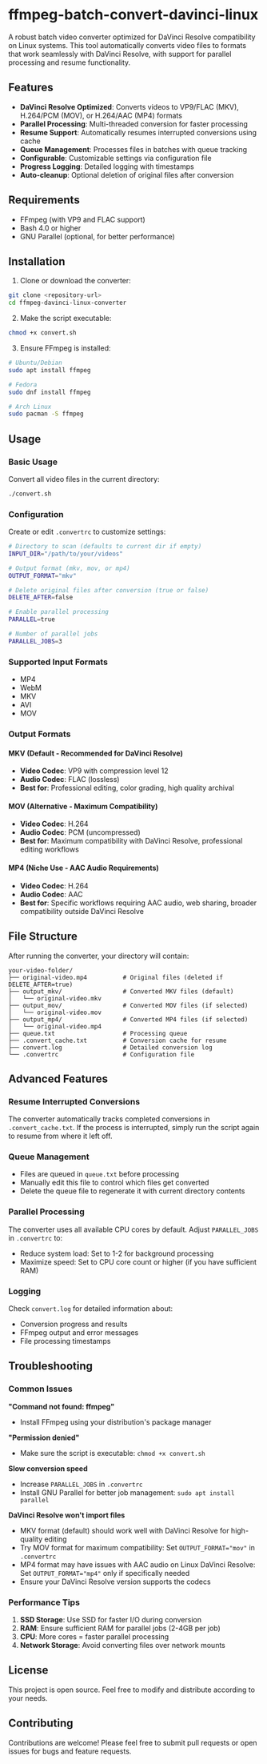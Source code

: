 # ffmpeg-batch-convert-davinci-linux

A robust batch video converter optimized for DaVinci Resolve compatibility on Linux systems. This tool automatically converts video files to formats that work seamlessly with DaVinci Resolve, with support for parallel processing and resume functionality.

## Features

- **DaVinci Resolve Optimized**: Converts videos to VP9/FLAC (MKV), H.264/PCM (MOV), or H.264/AAC (MP4) formats
- **Parallel Processing**: Multi-threaded conversion for faster processing
- **Resume Support**: Automatically resumes interrupted conversions using cache
- **Queue Management**: Processes files in batches with queue tracking
- **Configurable**: Customizable settings via configuration file
- **Progress Logging**: Detailed logging with timestamps
- **Auto-cleanup**: Optional deletion of original files after conversion

## Requirements

- FFmpeg (with VP9 and FLAC support)
- Bash 4.0 or higher
- GNU Parallel (optional, for better performance)

## Installation

1. Clone or download the converter:

```bash
git clone <repository-url>
cd ffmpeg-davinci-linux-converter
```

2. Make the script executable:

```bash
chmod +x convert.sh
```

3. Ensure FFmpeg is installed:

```bash
# Ubuntu/Debian
sudo apt install ffmpeg

# Fedora
sudo dnf install ffmpeg

# Arch Linux
sudo pacman -S ffmpeg
```

## Usage

### Basic Usage

Convert all video files in the current directory:

```bash
./convert.sh
```

### Configuration

Create or edit `.convertrc` to customize settings:

```bash
# Directory to scan (defaults to current dir if empty)
INPUT_DIR="/path/to/your/videos"

# Output format (mkv, mov, or mp4)
OUTPUT_FORMAT="mkv"

# Delete original files after conversion (true or false)
DELETE_AFTER=false

# Enable parallel processing
PARALLEL=true

# Number of parallel jobs
PARALLEL_JOBS=3
```

### Supported Input Formats

- MP4
- WebM
- MKV
- AVI
- MOV

### Output Formats

#### MKV (Default - Recommended for DaVinci Resolve)

- **Video Codec**: VP9 with compression level 12
- **Audio Codec**: FLAC (lossless)
- **Best for**: Professional editing, color grading, high quality archival

#### MOV (Alternative - Maximum Compatibility)

- **Video Codec**: H.264
- **Audio Codec**: PCM (uncompressed)
- **Best for**: Maximum compatibility with DaVinci Resolve, professional editing workflows

#### MP4 (Niche Use - AAC Audio Requirements)

- **Video Codec**: H.264
- **Audio Codec**: AAC
- **Best for**: Specific workflows requiring AAC audio, web sharing, broader compatibility outside DaVinci Resolve

## File Structure

After running the converter, your directory will contain:

```
your-video-folder/
├── original-video.mp4          # Original files (deleted if DELETE_AFTER=true)
├── output_mkv/                 # Converted MKV files (default)
│   └── original-video.mkv
├── output_mov/                 # Converted MOV files (if selected)
│   └── original-video.mov
├── output_mp4/                 # Converted MP4 files (if selected)
│   └── original-video.mp4
├── queue.txt                   # Processing queue
├── .convert_cache.txt          # Conversion cache for resume
├── convert.log                 # Detailed conversion log
└── .convertrc                  # Configuration file
```

## Advanced Features

### Resume Interrupted Conversions

The converter automatically tracks completed conversions in `.convert_cache.txt`. If the process is interrupted, simply run the script again to resume from where it left off.

### Queue Management

- Files are queued in `queue.txt` before processing
- Manually edit this file to control which files get converted
- Delete the queue file to regenerate it with current directory contents

### Parallel Processing

The converter uses all available CPU cores by default. Adjust `PARALLEL_JOBS` in `.convertrc` to:

- Reduce system load: Set to 1-2 for background processing
- Maximize speed: Set to CPU core count or higher (if you have sufficient RAM)

### Logging

Check `convert.log` for detailed information about:

- Conversion progress and results
- FFmpeg output and error messages
- File processing timestamps

## Troubleshooting

### Common Issues

**"Command not found: ffmpeg"**

- Install FFmpeg using your distribution's package manager

**"Permission denied"**

- Make sure the script is executable: `chmod +x convert.sh`

**Slow conversion speed**

- Increase `PARALLEL_JOBS` in `.convertrc`
- Install GNU Parallel for better job management: `sudo apt install parallel`

**DaVinci Resolve won't import files**

- MKV format (default) should work well with DaVinci Resolve for high-quality editing
- Try MOV format for maximum compatibility: Set `OUTPUT_FORMAT="mov"` in `.convertrc`
- MP4 format may have issues with AAC audio on Linux DaVinci Resolve: Set `OUTPUT_FORMAT="mp4"` only if specifically needed
- Ensure your DaVinci Resolve version supports the codecs

### Performance Tips

1. **SSD Storage**: Use SSD for faster I/O during conversion
2. **RAM**: Ensure sufficient RAM for parallel jobs (2-4GB per job)
3. **CPU**: More cores = faster parallel processing
4. **Network Storage**: Avoid converting files over network mounts

## License

This project is open source. Feel free to modify and distribute according to your needs.

## Contributing

Contributions are welcome! Please feel free to submit pull requests or open issues for bugs and feature requests.
